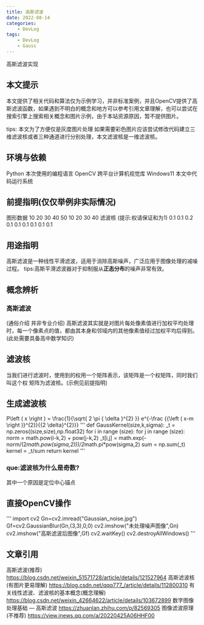 ```yaml
---
title: 高斯滤波
date: 2022-08-14
categories:
    - DevLog
tags:
    - DevLog
    - Gauss
---
```

高斯滤波实现
## 本文提示
本文提供了相关代码和算法仅为示例学习，并非标准案例，并且OpenCV提供了高斯滤波函数，如果遇到不明白的概念和地方可以参考引用文章理解，也可以尝试在搜索引擎上搜索相关概念和图片示例，由于本站资源原因，暂不提供图片。

tips: 本文为了方便仅是灰度图片处理
如果需要彩色图片应该尝试修改代码建立三维滤波核或者三种通道进行分别处理，本文滤波核是一维滤波核。
## 环境与依赖
Python        本次使用的编程语言
OpenCV      跨平台计算机视觉库
Windows11  本文中代码运行系统
## 前提指明(仅仅举例非实际情况)
图形数据
10 20 30
40 50 10
20 30 40
滤波核 (提示:权请保证和为1)
0.1 0.1 0.2
0.1 0.1 0.1
0.1 0.1 0.1
## 用途指明
高斯滤波是一种线性平滑滤波，适用于消除高斯噪声，广泛应用于图像处理的减噪过程。
tips:高斯平滑滤波器对于抑制服从**正态分布**的噪声非常有效。
## 概念辨析
### 高斯滤波
(通俗介绍 并非专业介绍) 
高斯滤波其实就是对图片每处像素值进行加权平均处理时，每一个像素点的值，都由其本身和邻域内的其他像素值经过加权平均后得到。
(此处需要具备高中数学知识)
## 滤波核
当我们进行滤波时，使用到的权用一个矩阵表示，该矩阵是一个权矩阵，同时我们叫这个权 矩阵为滤波核。(示例见前提指明)
## 生成滤波核
 P\left ( x \right ) = \frac{1}{\sqrt{ 2 \pi { \delta }^{2} }} e^{-\frac {{\left ( x-m \right )}^{2}}{{2 \delta}^{2}}}
'''
def GaussKernel(size,k,sigma):
    _t = np.zeros((size,size),np.float32)
    for i in range (size):
        for j in range (size):
            norm = math.pow(i-k,2) + pow(j-k,2)
            _t[i,j] = math.exp(-norm/(2*math.pow(sigma,2)))/2*math.pi*pow(sigma,2)
    sum = np.sum(_t)
    kernel = _t/sum
    return kernel
'''
### que:滤波核为什么是奇数?
其中一个原因是定位中心锚点
## 直接OpenCV操作
'''
import cv2
Gn=cv2.imread("Gaussian_noise.jpg") 
Gf=cv2.GaussianBlur(Gn,(3,3),0,0)
cv2.imshow("未处理噪声图像",Gn)
cv2.imshow("高斯滤波后图像",Gf)
cv2.waitKey()
cv2.destroyAllWindows()
'''
## 文章引用
高斯滤波(推荐)
https://blog.csdn.net/weixin_51571728/article/details/121527964
高斯滤波核(有图片更易理解)
https://blog.csdn.net/qqq777_/article/details/112800310
有关线性滤波、滤波核的基本概念(概念理解)
https://blog.csdn.net/weixin_42664622/article/details/103672899
数字图像处理基础 — 高斯滤波
https://zhuanlan.zhihu.com/p/82569305
图像滤波原理(不推荐)
https://view.inews.qq.com/a/20220425A06HHF00
